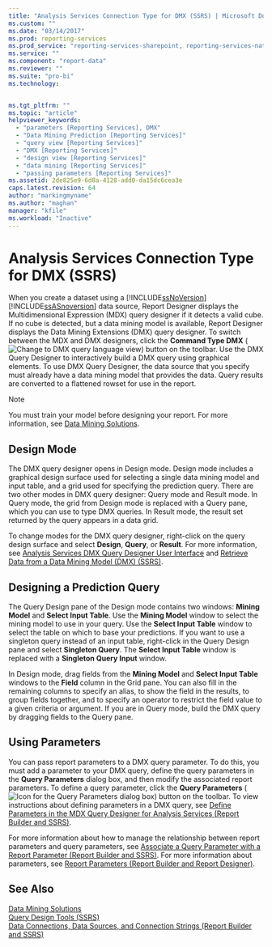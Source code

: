 ```yaml
---
title: "Analysis Services Connection Type for DMX (SSRS) | Microsoft Docs"
ms.custom: ""
ms.date: "03/14/2017"
ms.prod: reporting-services
ms.prod_service: "reporting-services-sharepoint, reporting-services-native"
ms.service: ""
ms.component: "report-data"
ms.reviewer: ""
ms.suite: "pro-bi"
ms.technology: 


ms.tgt_pltfrm: ""
ms.topic: "article"
helpviewer_keywords: 
  - "parameters [Reporting Services], DMX"
  - "Data Mining Prediction [Reporting Services]"
  - "query view [Reporting Services]"
  - "DMX [Reporting Services]"
  - "design view [Reporting Services]"
  - "data mining [Reporting Services]"
  - "passing parameters [Reporting Services]"
ms.assetid: 2de825e9-6d8a-4128-add0-da15dc6cea3e
caps.latest.revision: 64
author: "markingmyname"
ms.author: "maghan"
manager: "kfile"
ms.workload: "Inactive"
---
```

# Analysis Services Connection Type for DMX (SSRS)
  When you create a dataset using a [!INCLUDE[ssNoVersion](../../includes/ssnoversion-md.md)] [!INCLUDE[ssASnoversion](../../includes/ssasnoversion-md.md)] data source, Report Designer displays the Multidimensional Expression (MDX) query designer if it detects a valid cube. If no cube is detected, but a data mining model is available, Report Designer displays the Data Mining Extensions (DMX) query designer. To switch between the MDX and DMX designers, click the **Command Type DMX** (![Change to DMX query language view](../../reporting-services/report-data/media/rsqdicon-commandtypedmx.gif "Change to DMX query language view")) button on the toolbar. Use the DMX Query Designer to interactively build a DMX query using graphical elements. To use DMX Query Designer, the data source that you specify must already have a data mining model that provides the data. Query results are converted to a flattened rowset for use in the report.  
  
> [!NOTE]  
>  You must train your model before designing your report. For more information, see [Data Mining Solutions](../../analysis-services/data-mining/data-mining-solutions.md).  
  
## Design Mode  
 The DMX query designer opens in Design mode. Design mode includes a graphical design surface used for selecting a single data mining model and input table, and a grid used for specifying the prediction query. There are two other modes in DMX query designer: Query mode and Result mode. In Query mode, the grid from Design mode is replaced with a Query pane, which you can use to type DMX queries. In Result mode, the result set returned by the query appears in a data grid.  
  
 To change modes for the DMX query designer, right-click on the query design surface and select **Design**, **Query**, or **Result**. For more information, see [Analysis Services DMX Query Designer User Interface](../../reporting-services/report-data/analysis-services-dmx-query-designer-user-interface.md) and [Retrieve Data from a Data Mining Model &#40;DMX&#41; &#40;SSRS&#41;](../../reporting-services/report-data/retrieve-data-from-a-data-mining-model-dmx-ssrs.md).  
  
## Designing a Prediction Query  
 The Query Design pane of the Design mode contains two windows: **Mining Model** and **Select Input Table**. Use the **Mining Model** window to select the mining model to use in your query. Use the **Select Input Table** window to select the table on which to base your predictions. If you want to use a singleton query instead of an input table, right-click in the Query Design pane and select **Singleton Query**. The **Select Input Table** window is replaced with a **Singleton Query Input** window.  
  
 In Design mode, drag fields from the **Mining Model** and **Select Input Table** windows to the **Field** column in the Grid pane. You can also fill in the remaining columns to specify an alias, to show the field in the results, to group fields together, and to specify an operator to restrict the field value to a given criteria or argument. If you are in Query mode, build the DMX query by dragging fields to the Query pane.  
  
## Using Parameters  
 You can pass report parameters to a DMX query parameter. To do this, you must add a parameter to your DMX query, define the query parameters in the **Query Parameters** dialog box, and then modify the associated report parameters. To define a query parameter, click the **Query Parameters** (![Icon for the Query Parameters dialog box](../../reporting-services/report-data/media/iconqueryparameter.gif "Icon for the Query Parameters dialog box")) button on the toolbar. To view instructions about defining parameters in a DMX query, see [Define Parameters in the MDX Query Designer for Analysis Services &#40;Report Builder and SSRS&#41;](../../reporting-services/report-data/define-parameters-in-the-mdx-query-designer-for-analysis-services.md).  
  
 For more information about how to manage the relationship between report parameters and query parameters, see [Associate a Query Parameter with a Report Parameter &#40;Report Builder and SSRS&#41;](../../reporting-services/report-data/associate-a-query-parameter-with-a-report-parameter-report-builder-and-ssrs.md). For more information about parameters, see [Report Parameters &#40;Report Builder and Report Designer&#41;](../../reporting-services/report-design/report-parameters-report-builder-and-report-designer.md).  
  
## See Also  
 [Data Mining Solutions](../../analysis-services/data-mining/data-mining-solutions.md)   
 [Query Design Tools &#40;SSRS&#41;](../../reporting-services/report-data/query-design-tools-ssrs.md)   
 [Data Connections, Data Sources, and Connection Strings &#40;Report Builder and SSRS&#41;](../../reporting-services/report-data/data-connections-data-sources-and-connection-strings-report-builder-and-ssrs.md)  
  
  
